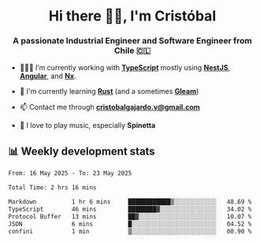 <h1 align="center">Hi there ✌🏻, I'm Cristóbal</h1>
<h3 align="center">A passionate Industrial Engineer and Software Engineer from Chile 🇨🇱</h3>

- 🧑🏻‍💻 I’m currently working with **[TypeScript](https://www.typescriptlang.org)** mostly using **[NestJS](https://nestjs.com)**, **[Angular](https://angular.io)**, and **[Nx](https://nx.dev)**.

- 🌱 I'm currently learning **[Rust](https://www.rust-lang.org)** (and a sometimes **[Gleam](https://gleam.run/)**)

- 📫 Contact me through **cristobalgajardo.v@gmail.com**

- 🎸 I love to play music, especially **Spinetta**

## 📊 Weekly development stats

<!--START_SECTION:waka-->

```txt
From: 16 May 2025 - To: 23 May 2025

Total Time: 2 hrs 16 mins

Markdown          1 hr 6 mins     ████████████▒░░░░░░░░░░░░   48.69 %
TypeScript        46 mins         ████████▓░░░░░░░░░░░░░░░░   34.02 %
Protocol Buffer   13 mins         ██▓░░░░░░░░░░░░░░░░░░░░░░   10.07 %
JSON              6 mins          █░░░░░░░░░░░░░░░░░░░░░░░░   04.52 %
confini           1 min           ▒░░░░░░░░░░░░░░░░░░░░░░░░   00.90 %
```

<!--END_SECTION:waka-->
